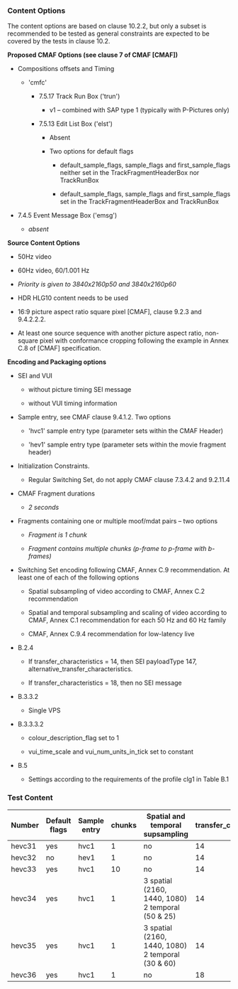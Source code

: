 ### Content Options

The content options are based on clause 10.2.2, but only a subset is
recommended to be tested as general constraints are expected to be
covered by the tests in clause 10.2.

**Proposed CMAF Options (see clause 7 of CMAF \[CMAF\])**

-   Compositions offsets and Timing

    -   'cmfc'

        -   7.5.17 Track Run Box ('trun')

            -   v1 – combined with SAP type 1 (typically with P-Pictures
                only)

        -   7.5.13 Edit List Box ('elst')

            -   Absent

            -   Two options for default flags

                -   default_sample_flags, sample_flags and
                    first_sample_flags neither set in the
                    TrackFragmentHeaderBox nor TrackRunBox

                -   default_sample_flags, sample_flags and
                    first_sample_flags set in the TrackFragmentHeaderBox
                    and TrackRunBox

-   7.4.5 Event Message Box ('emsg')

    -   *absent*

**Source Content Options**

-   50Hz video

-   60Hz video, 60/1.001 Hz

-   *Priority is given to 3840x2160p50 and 3840x2160p60*

-   HDR HLG10 content needs to be used

-   16:9 picture aspect ratio square pixel \[CMAF\], clause 9.2.3 and
    9.4.2.2.2.

-   At least one source sequence with another picture aspect ratio,
    non-square pixel with conformance cropping following the example in
    Annex C.8 of \[CMAF\] specification.

**Encoding and Packaging options**

-   SEI and VUI

    -   without picture timing SEI message

    -   without VUI timing information

-   Sample entry, see CMAF clause 9.4.1.2. Two options

    -   'hvc1' sample entry type (parameter sets within the CMAF Header)

    -   'hev1' sample entry type (parameter sets within the movie
        fragment header)

-   Initialization Constraints.

    -   Regular Switching Set, do not apply CMAF clause 7.3.4.2 and
        9.2.11.4

-   CMAF Fragment durations

    -   *2 seconds*

-   Fragments containing one or multiple moof/mdat pairs – two options

    -   *Fragment is 1 chunk*

    -   *Fragment contains multiple chunks (p-frame to p-frame with
        b-frames)*

-   Switching Set encoding following CMAF, Annex C.9 recommendation. At
    least one of each of the following options

    -   Spatial subsampling of video according to CMAF, Annex C.2
        recommendation

    -   Spatial and temporal subsampling and scaling of video according
        to CMAF, Annex C.1 recommendation for each 50 Hz and 60 Hz
        family

    -   CMAF, Annex C.9.4 recommendation for low-latency live

-   B.2.4

    -   If transfer_characteristics = 14, then SEI payloadType 147,
        alternative_transfer_characteristics.

    -   If transfer_characteristics = 18, then no SEI message

-   B.3.3.2

    -   Single VPS

-   B.3.3.3.2

    -   colour_description_flag set to 1

    -   vui_time_scale and vui_num_units_in_tick set to constant

-   B.5

    -   Settings according to the requirements of the profile clg1 in
        Table B.1

### Test Content

<table style="width:100%;">
<colgroup>
<col style="width: 9%" />
<col style="width: 8%" />
<col style="width: 8%" />
<col style="width: 8%" />
<col style="width: 24%" />
<col style="width: 23%" />
<col style="width: 16%" />
</colgroup>
<thead>
<tr class="header">
<th>Number</th>
<th>Default flags</th>
<th>Sample entry</th>
<th>chunks</th>
<th>Spatial and temporal supsampling</th>
<th>transfer_characteristics</th>
<th>Source content</th>
</tr>
</thead>
<tbody>
<tr class="odd">
<td>hevc31</td>
<td>yes</td>
<td>hvc1</td>
<td>1</td>
<td>no</td>
<td>14</td>
<td><em>3840x2160p50</em></td>
</tr>
<tr class="even">
<td>hevc32</td>
<td>no</td>
<td>hev1</td>
<td>1</td>
<td>no</td>
<td>14</td>
<td><em>3840x2160p50</em></td>
</tr>
<tr class="odd">
<td>hevc33</td>
<td>yes</td>
<td>hvc1</td>
<td>10</td>
<td>no</td>
<td>14</td>
<td><em>3840x2160p50</em></td>
</tr>
<tr class="even">
<td>hevc34</td>
<td>yes</td>
<td>hvc1</td>
<td>1</td>
<td>3 spatial (2160, 1440, 1080)<br />
2 temporal (50 &amp; 25)</td>
<td>14</td>
<td><em>3840x2160p50</em></td>
</tr>
<tr class="odd">
<td>hevc35</td>
<td>yes</td>
<td>hvc1</td>
<td>1</td>
<td>3 spatial (2160, 1440, 1080)<br />
2 temporal (30 &amp; 60)</td>
<td>14</td>
<td><em>3840x2160p @ 60/1.001</em></td>
</tr>
<tr class="even">
<td>hevc36</td>
<td>yes</td>
<td>hvc1</td>
<td>1</td>
<td>no</td>
<td>18</td>
<td><em>3840x2160p50</em></td>
</tr>
</tbody>
</table>
